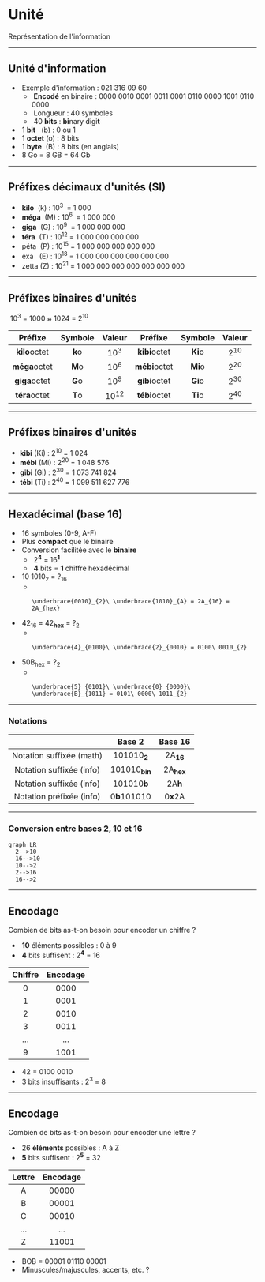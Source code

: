 # Unité

Représentation de l'information

---

## Unité d'information

- &shy;<!-- .element: class="fragment" --> Exemple d'information : 021 316 09 60
  - &shy;<!-- .element: class="fragment" --> **Encodé** en binaire : 0000 0010 0001 0011 0001 0110 0000 1001 0110 0000
  - &shy;<!-- .element: class="fragment" --> Longueur : 40 symboles
  - &shy;<!-- .element: class="fragment" --> 40 **bits** : **bi**nary digi**t**
- &shy;<!-- .element: class="fragment" --> 1 **bit** &nbsp;&nbsp;(b) : 0 ou 1
- &shy;<!-- .element: class="fragment" --> 1 **octet** (o) : 8 bits
- &shy;<!-- .element: class="fragment" --> 1 **byte** &nbsp;(B) : 8 bits (en anglais)
- &shy;<!-- .element: class="fragment" --> 8 Go = 8 GB = 64 Gb

---

## Préfixes décimaux d'unités (SI)

- &shy;<!-- .element: class="fragment" --> **kilo** &nbsp;(k) : 10<sup>3&nbsp;</sup> = 1 000
- &shy;<!-- .element: class="fragment" --> **méga** &nbsp;(M) : 10<sup>6&nbsp;</sup> = 1 000 000
- &shy;<!-- .element: class="fragment" --> **giga** &nbsp;(G) : 10<sup>9&nbsp;</sup> = 1 000 000 000
- &shy;<!-- .element: class="fragment" --> **téra** &nbsp;(T) : 10<sup>12</sup> = 1 000 000 000 000
- &shy;<!-- .element: class="fragment" --> péta &nbsp;(P) : 10<sup>15</sup> = 1 000 000 000 000 000
- &shy;<!-- .element: class="fragment" --> exa &nbsp;&nbsp;(E) : 10<sup>18</sup> = 1 000 000 000 000 000 000
- &shy;<!-- .element: class="fragment" --> zetta (Z) : 10<sup>21</sup> = 1 000 000 000 000 000 000 000

---

## Préfixes binaires d'unités

&shy;<!-- .element: class="fragment" --> 10<sup>3</sup> = 1000 **&approx;** 1024 = 2<sup>10</sup>

|    Préfixe    | Symbole |     Valeur      |    Préfixe    | Symbole |     Valeur     |
| :-----------: | :-----: | :-------------: | :-----------: | :-----: | :------------: |
| **kilo**octet | **k**o  | 10<sup>3</sup>  | **kibi**octet | **Ki**o | 2<sup>10</sup> |
| **méga**octet | **M**o  | 10<sup>6</sup>  | **mébi**octet | **Mi**o | 2<sup>20</sup> |
| **giga**octet | **G**o  | 10<sup>9</sup>  | **gibi**octet | **Gi**o | 2<sup>30</sup> |
| **téra**octet | **T**o  | 10<sup>12</sup> | **tébi**octet | **Ti**o | 2<sup>40</sup> |

<!-- .element: class="fragment" -->

---

## Préfixes binaires d'unités

- **kibi** (Ki) : 2<sup>10</sup> = 1 024
- **mébi** (Mi) : 2<sup>20</sup> = 1 048 576
- **gibi** (Gi) : 2<sup>30</sup> = 1 073 741 824
- **tébi** (Ti) : 2<sup>40</sup> = 1 099 511 627 776

---

## Hexadécimal (base 16)

- &shy;<!-- .element: class="fragment" --> 16 symboles (0-9, A-F)
- &shy;<!-- .element: class="fragment" --> Plus **compact** que le binaire
- &shy;<!-- .element: class="fragment" --> Conversion facilitée avec le **binaire**
  - &shy;<!-- .element: class="fragment" --> 2<sup>**4**</sup> = 16<sup>**1**</sup>
  - &shy;<!-- .element: class="fragment" --> **4** bits = **1** chiffre hexadécimal
- &shy;<!-- .element: class="fragment" --> 10 1010<sub>2</sub> = ?<sub>16</sub>
  - &shy;<!-- .element: class="fragment" -->
    ```katex
    \underbrace{0010}_{2}\ \underbrace{1010}_{A} = 2A_{16} = 2A_{hex}
    ```
- &shy;<!-- .element: class="fragment" --> 42<sub>16</sub> = 42<sub>**hex**</sub> = ?<sub>2</sub>
  - &shy;<!-- .element: class="fragment" -->
    ```katex
    \underbrace{4}_{0100}\ \underbrace{2}_{0010} = 0100\ 0010_{2}
    ```
- &shy;<!-- .element: class="fragment" --> 50B<sub>hex</sub> = ?<sub>2</sub>
  - &shy;<!-- .element: class="fragment" -->
    ```katex
    \underbrace{5}_{0101}\ \underbrace{0}_{0000}\ \underbrace{B}_{1011} = 0101\ 0000\ 1011_{2}
    ```

---

### Notations

|          &nbsp;          |          Base 2          |       Base 16        |
| :----------------------: | :----------------------: | :------------------: |
| Notation suffixée (math) |  101010<sub>**2**</sub>  | 2A<sub>**16**</sub>  |
| Notation suffixée (info) | 101010<sub>**bin**</sub> | 2A<sub>**hex**</sub> |
| Notation suffixée (info) |       101010**b**        |       2A**h**        |
| Notation préfixée (info) |       0**b**101010       |       0**x**2A       |

---

### Conversion entre bases 2, 10 et 16

```mermaid
graph LR
  2-->10
  16-->10
  10-->2
  2-->16
  16-->2
```

---

## Encodage

Combien de bits as-t-on besoin pour encoder un chiffre ?

- &shy;<!-- .element: class="fragment" --> **10** éléments possibles : 0 à 9
- &shy;<!-- .element: class="fragment" --> **4** bits suffisent : 2<sup>**4**</sup> = 16

| Chiffre  | Encodage |
| :------: | :------: |
|    0     |   0000   |
|    1     |   0001   |
|    2     |   0010   |
|    3     |   0011   |
| &hellip; | &hellip; |
|    9     |   1001   |

<!-- .element: class="fragment" -->

- &shy;<!-- .element: class="fragment" --> 42 = 0100 0010
- &shy;<!-- .element: class="fragment" --> 3 bits insuffisants : 2<sup>3</sup> = 8

---

## Encodage

Combien de bits as-t-on besoin pour encoder une lettre ?

- &shy;<!-- .element: class="fragment" --> 26 **éléments** possibles : A à Z
- &shy;<!-- .element: class="fragment" --> **5** bits suffisent : 2<sup>**5**</sup> = 32

|  Lettre  | Encodage |
| :------: | :------: |
|    A     |  00000   |
|    B     |  00001   |
|    C     |  00010   |
| &hellip; | &hellip; |
|    Z     |  11001   |

<!-- .element: class="fragment" -->

- &shy;<!-- .element: class="fragment" --> BOB = 00001 01110 00001
- &shy;<!-- .element: class="fragment" --> Minuscules/majuscules, accents, etc. ?
